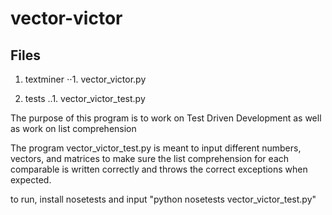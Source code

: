 # vector-victor

## Files

1. textminer
⋅⋅1. vector_victor.py

2. tests
..1. vector_victor_test.py


The purpose of this program is to work on Test Driven Development as well as work on list comprehension

The program vector_victor_test.py is meant to input different numbers, vectors, and matrices to make sure the list comprehension for each comparable is written correctly and throws the correct exceptions when expected.

to run, install nosetests and input "python nosetests vector_victor_test.py"

